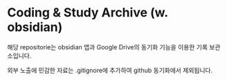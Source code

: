 # Coding & Study Archive (w. obsidian)

해당 repositorie는 obsidian 앱과 Google Drive의 동기화 기능을 이용한 기록 보관소입니다.

외부 노출에 민감한 자료는 .gitignore에 추가하여 github 동기화에서 제외됩니다.